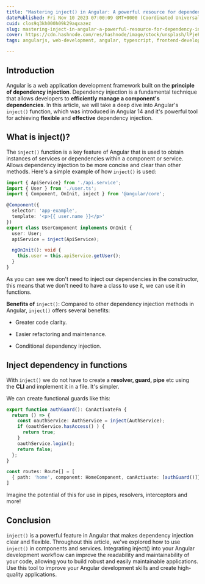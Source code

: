 ```yaml
---
title: "Mastering inject() in Angular: A powerful resource for dependency injection"
datePublished: Fri Nov 10 2023 07:00:09 GMT+0000 (Coordinated Universal Time)
cuid: clos9q3kh000h09k29aqxazez
slug: mastering-inject-in-angular-a-powerful-resource-for-dependency-injection
cover: https://cdn.hashnode.com/res/hashnode/image/stock/unsplash/lPjeFCIFJwk/upload/bb60aba42dfa0b7f5410a3f82a8eb7f5.jpeg
tags: angularjs, web-development, angular, typescript, frontend-development

---
```


## Introduction

Angular is a web application development framework built on the **principle of dependency injection**. Dependency injection is a fundamental technique that allows developers to **efficiently manage a component's dependencies**. In this article, we will take a deep dive into Angular's `inject()` function, which was introduced in Angular 14 and it's powerful tool for achieving **flexible** and **effective** dependency injection.

## What is inject()?

The `inject()` function is a key feature of Angular that is used to obtain instances of services or dependencies within a component or service. Allows dependency injection to be more concise and clear than other methods. Here's a simple example of how `inject()` is used:

```typescript
import { ApiService} from './api.service';
import { User } from './user.ts';
import { Component, OnInit, inject } from '@angular/core';

@Component({
  selector: 'app-example',
  template: '<p>{{ user.name }}</p>'
})
export class UserComponent implements OnInit {
  user: User;
  apiService = inject(ApiService);

  ngOnInit(): void {
    this.user = this.apiService.getUser();
  }
}
```

As you can see we don't need to inject our dependencies in the constructor, this means that we don't need to have a class to use it, we can use it in functions.

**Benefits of** `inject()`: Compared to other dependency injection methods in Angular, `inject()` offers several benefits:

* Greater code clarity.
    
* Easier refactoring and maintenance.
    
* Conditional dependency injection.
    

## Inject dependency in functions

With `inject()` we do not have to create a **resolver, guard, pipe** etc using the **CLI** and implement it in a file. It's simpler.

We can create functional guards like this:

```typescript
export function authGuard(): CanActivateFn {
  return () => {
    const oauthService: AuthService = inject(AuthService);
    if (oauthService.hasAccess() ) {
      return true;
    }
    oauthService.login();
    return false;
  };
}
```

```typescript
const routes: Route[] = [
  { path: 'home', component: HomeComponent, canActivate: [authGuard()]}
]
```

Imagine the potential of this for use in pipes, resolvers, interceptors and more!

## Conclusion

`inject()` is a powerful feature in Angular that makes dependency injection clear and flexible. Throughout this article, we've explored how to use `inject()` in components and services. Integrating inject() into your Angular development workflow can improve the readability and maintainability of your code, allowing you to build robust and easily maintainable applications. Use this tool to improve your Angular development skills and create high-quality applications.